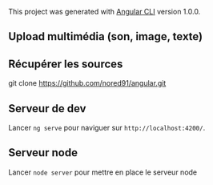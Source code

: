 
This project was generated with [Angular CLI](https://github.com/angular/angular-cli) version 1.0.0.


## Upload multimédia (son, image, texte)

## Récupérer les sources
git clone https://github.com/nored91/angular.git

## Serveur de dev
Lancer `ng serve` pour naviguer sur `http://localhost:4200/`.

## Serveur node
Lancer `node server` pour mettre en place le serveur node
